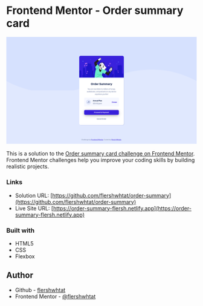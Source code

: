 # Frontend Mentor - Order summary card

![Design preview for the Order summary card coding challenge](./design/desktop-preview.png)


This is a solution to the [Order summary card challenge on Frontend Mentor](https://www.frontendmentor.io/solutions/order-summary-card-NtUbxE-Svy). Frontend Mentor challenges help you improve your coding skills by building realistic projects. 


### Links

- Solution URL: [https://github.com/flershwhtat/order-summary](https://github.com/flershwhtat/order-summary)
- Live Site URL: [https://order-summary-flersh.netlify.app](https://order-summary-flersh.netlify.app)


### Built with

- HTML5
- CSS
- Flexbox

## Author

- Github - [flershwhtat](https://github.com/flershwhtat)
- Frontend Mentor - [@flershwhtat](https://www.frontendmentor.io/profile/flershwhtat)
